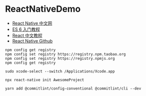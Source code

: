 # ReactNativeDemo

- [React Native 中文网](https://reactnative.cn/docs/getting-started/)
- [ES 6 入门教程](http://es6.ruanyifeng.com/)
- [React 中文教程](https://react.docschina.org/tutorial/tutorial.html)
- [React Native Github](https://github.com/reactnativecn/react-native-guide)

```
npm config get registry
npm config set registry https://registry.npm.taobao.org
npm config set registry https://registry.npmjs.org
npm config get registry

sudo xcode-select --switch /Applications/Xcode.app

npx react-native init AwesomeProject

yarn add @commitlint/config-conventional @commitlint/cli --dev
```